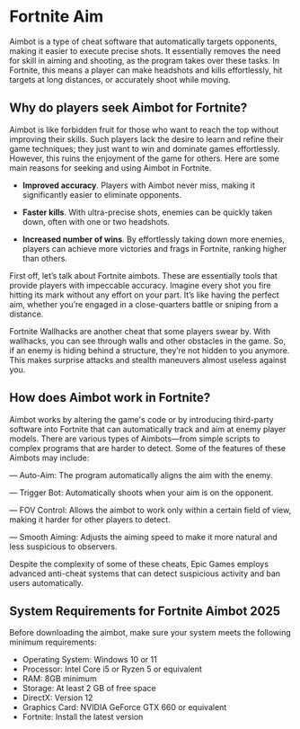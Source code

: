 # Fortnite Aim
Aimbot is a type of cheat software that automatically targets opponents, making it easier to execute precise shots. It essentially removes the need for skill in aiming and shooting, as the program takes over these tasks. In Fortnite, this means a player can make headshots and kills effortlessly, hit targets at long distances, or accurately shoot while moving.

## Why do players seek Aimbot for Fortnite?
Aimbot is like forbidden fruit for those who want to reach the top without improving their skills. Such players lack the desire to learn and refine their game techniques; they just want to win and dominate games effortlessly. However, this ruins the enjoyment of the game for others. Here are some main reasons for seeking and using Aimbot in Fortnite.

- **Improved accuracy**. Players with Aimbot never miss, making it significantly easier to eliminate opponents.

- **Faster kills**. With ultra-precise shots, enemies can be quickly taken down, often with one or two headshots.

- **Increased number of wins**. By effortlessly taking down more enemies, players can achieve more victories and frags in Fortnite, ranking higher than others.

First off, let’s talk about Fortnite aimbots. These are essentially tools that provide players with impeccable accuracy. Imagine every shot you fire hitting its mark without any effort on your part. It’s like having the perfect aim, whether you’re engaged in a close-quarters battle or sniping from a distance.

Fortnite Wallhacks are another cheat that some players swear by. With wallhacks, you can see through walls and other obstacles in the game. So, if an enemy is hiding behind a structure, they’re not hidden to you anymore. This makes surprise attacks and stealth maneuvers almost useless against you.
## How does Aimbot work in Fortnite?
Aimbot works by altering the game's code or by introducing third-party software into Fortnite that can automatically track and aim at enemy player models. There are various types of Aimbots—from simple scripts to complex programs that are harder to detect. Some of the features of these Aimbots may include:

— Auto-Aim: The program automatically aligns the aim with the enemy.

— Trigger Bot: Automatically shoots when your aim is on the opponent.

— FOV Control: Allows the aimbot to work only within a certain field of view, making it harder for other players to detect.

— Smooth Aiming: Adjusts the aiming speed to make it more natural and less suspicious to observers.

Despite the complexity of some of these cheats, Epic Games employs advanced anti-cheat systems that can detect suspicious activity and ban users automatically.
## System Requirements for Fortnite Aimbot 2025
Before downloading the aimbot, make sure your system meets the following minimum requirements:

- Operating System: Windows 10 or 11
- Processor: Intel Core i5 or Ryzen 5 or equivalent
- RAM: 8GB minimum
- Storage: At least 2 GB of free space
- DirectX: Version 12
- Graphics Card: NVIDIA GeForce GTX 660 or equivalent
- Fortnite: Install the latest version
